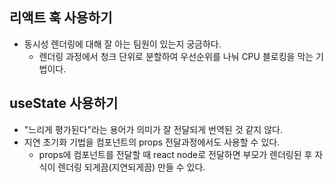 ## 리액트 훅 사용하기

- 동시성 렌더링에 대해 잘 아는 팀원이 있는지 궁금하다.
  - 렌더링 과정에서 청크 단위로 분할하여 우선순위를 나눠 CPU 블로킹을 막는 기법이다.

## useState 사용하기

- "느리게 평가된다"라는 용어가 의미가 잘 전달되게 번역된 것 같지 않다.
- 지연 초기화 기법을 컴포넌트의 props 전달과정에서도 사용할 수 있다.
  - props에 컴포넌트를 전달할 때 react node로 전달하면 부모가 렌더링된 후 자식이 렌더링 되게끔(지연되게끔) 만들 수 있다.
